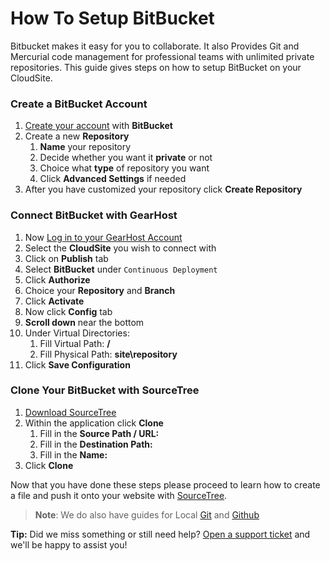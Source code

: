 # How To Setup BitBucket
Bitbucket makes it easy for you to collaborate. It also Provides Git and Mercurial code management for professional teams with unlimited private repositories. This guide gives steps on how to setup BitBucket on your CloudSite.

### Create a BitBucket Account
1. [Create your account](https://bitbucket.org/account/signup/) with **BitBucket**
2. Create a new **Repository**
	1. **Name** your repository
	2. Decide whether you want it **private** or not
	3. Choice what **type** of repository you want
	4. Click **Advanced Settings** if needed
3. After you have customized your repository click **Create Repository**

### Connect BitBucket with GearHost
1. Now [Log in to your GearHost Account](https://my.gearhost.com/account/login)
2. Select the **CloudSite** you wish to connect with
3. Click on **Publish** tab 
4. Select **BitBucket** under `Continuous Deployment`
5. Click **Authorize**
6. Choice your **Repository** and **Branch**
7. Click **Activate**
8. Now click **Config** tab
9. **Scroll down** near the bottom
10. Under Virtual Directories:
	1. Fill Virtual Path: **/**
	2. Fill Physical Path: **site\repository**
11. Click **Save Configuration**

### Clone Your BitBucket with SourceTree
1. [Download SourceTree](https://www.sourcetreeapp.com/)
2. Within the application click **Clone**
	1. Fill in the **Source Path / URL:**
	2. Fill in the **Destination Path:**
	3. Fill in the **Name:**
3. Click **Clone**

Now that you have done these steps please proceed to learn how to create a file and push it onto your website with [SourceTree](https://confluence.atlassian.com/bitbucket/copy-your-repository-and-add-files-729980492.html).

>**Note**: We do also have guides for Local [Git](https://www.gearhost.com/documentation/git-deploy-your-application) and [Github](https://www.gearhost.com/documentation/github-deploy-your-application)

**Tip:** Did we miss something or still need help? [Open a support ticket](https://www.gearhost.com/documentation/how-to-open-a-support-ticket) and we'll be happy to assist you!
